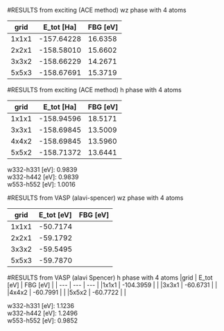 
#RESULTS from exciting (ACE method) wz phase with 4 atoms

| grid    | E_tot [Ha]  | FBG [eV] | 
| --- | --- | ---|
|1x1x1|  -157.64228 | 16.6358 |
|2x2x1|  -158.58010 | 15.6602 |
|3x3x2|  -158.66229 | 14.2671 |
|5x5x3|  -158.67691 | 15.3719 |

#RESULTS from exciting (ACE method) h phase with 4 atoms

|grid  |  E_tot [Ha] | FBG [eV] |
| ---  |  ---        | ---      |
|1x1x1 | -158.94596  | 18.5171  |
|3x3x1 | -158.69845  | 13.5009  |
|4x4x2 | -158.69845  | 13.5960  |
|5x5x2 | -158.71372  | 13.6441  |

w332-h331 [eV]: 0.9839\
w332-h442 [eV]: 0.9839\
w553-h552 [eV]: 1.0016

#RESULTS from VASP (alavi-spencer) wz phase with 4 atoms

| grid    | E_tot [eV]  | FBG [eV] | 
| --- | --- | ---|
|1x1x1|  -50.7174 |  |
|2x2x1|  -59.1792 |  |
|3x3x2|  -59.5495 |  |
|5x5x3|  -59.7870 |  |

#RESULTS from VASP (alavi Spencer) h phase with 4 atoms
|grid  |  E_tot [eV] | FBG [eV] |
| ---  |  ---        | ---      |
|1x1x1 | -104.3959 |   |
|3x3x1 |  -60.6731 |   |
|4x4x2 |  -60.7991 |   |
|5x5x2 |  -60.7722 |  |

w332-h331 [eV]: 1.1236\
w332-h442 [eV]: 1.2496\
w553-h552 [eV]: 0.9852
